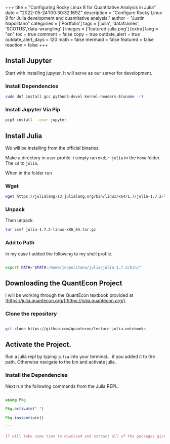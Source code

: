 +++
title =  "Configuring Rocky Linux 8 for Quantitative Analysis in Julia"
date = "2022-05-24T00:30:32.169Z"
description = "Configure Rocky Linux 8 for Julia development and quantitative analysis."
author = "Justin Napolitano"
categories = ['Portfolio']
tags = ['julia', 'dataframes', 'SCOTUS','data-wrangling' ]
images = ['featured-julia.png']
[extra]
lang = "en"
toc = true
comment = false
copy = true
outdate_alert = true
outdate_alert_days = 120
math = false
mermaid = false
featured = false
reaction = false
+++

## Install Jupyter

Start with installing jupyter.  It will serve as our server for development.  

### Install Dependencies

```bash
sudo dnf install gcc python3-devel kernel-headers-$(uname -r)
```

### Install Jupyter Via Pip

```bash
pip3 install --user jupyter
```

## Install Julia

We will be installing from the official binaries.  

Make a directory in user profile.  i simply ran `mkdir julia` in the `home` folder.  The `cd` to `julia`.  

When in the folder run 

### Wget 

```bash
wget https://julialang-s3.julialang.org/bin/linux/x64/1.7/julia-1.7.2-linux-x86_64.tar.gz

```

### Unpack
Then unpack 

``` bash
tar zxvf julia-1.7.2-linux-x86_64.tar.gz
```


### Add to Path

In my case I added the following to my shell profile.  

```bash

export PATH="$PATH:/home/jnapolitano/julia/julia-1.7.2/bin/"

```

##  Downloading the QuantEcon Project

I will be working through the QuantEcon textbook provided at [https://julia.quantecon.org/](https://julia.quantecon.org/).

### Clone the repository 

``` bash

git clone https://github.com/quantecon/lecture-julia.notebooks

```

## Activate the Project.

Run a julia repl by typing `julia` into your terminal... if you added it to the path.  Otherwise navigate to the bin and activate julia.  



### Install the Dependencies

Next run the following commands from the Julia REPL.  



````julia

using Pkg

Pkg.activate(".")

Pkg.instantiate()

```

IT will take some time to download and extract all of the packages give it time.  


